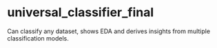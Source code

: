 # universal_classifier_final
Can classify any dataset, shows EDA and derives insights from multiple classification models.

